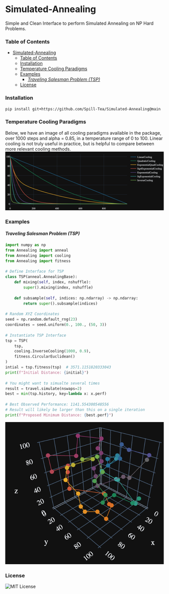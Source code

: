 # Simulated-Annealing

Simple and Clean Interface to perform Simulated Annealing on
NP Hard Problems.


### Table of Contents
- [Simulated-Annealing](#simulated-annealing)
    - [Table of Contents](#table-of-contents)
    - [Installation](#installation)
    - [Temperature Cooling Paradigms](#temperature-cooling-paradigms)
    - [Examples](#examples)
      - [_Traveling Salesman Problem (TSP)_](#traveling-salesman-problem-tsp)
    - [License](#license)


### Installation
```bash
pip install git+https://github.com/Spill-Tea/Simulated-Annealing@main
```

### Temperature Cooling Paradigms

Below, we have an image of all cooling paradigms available in the package, over 1000 steps and alpha = 0.85, in a temperature range of 0 to 100. Linear cooling is not truly useful in practice, but is helpful to compare between more relevant cooling methods.
![Cooling](docs/cooling_paradigms.png)


### Examples
#### _Traveling Salesman Problem (TSP)_
```python
import numpy as np
from Annealing import anneal
from Annealing import cooling
from Annealing import fitness

# Define Interface for TSP
class TSP(anneal.AnnealingBase):
    def mixing(self, index, nshuffle):
        super().mixing(index, nshuffle)

    def subsample(self, indices: np.ndarray) -> np.ndarray:
        return super().subsample(indices)

# Random XYZ Coordinates
seed = np.random.default_rng(23)
coordinates = seed.uniform(0., 100., (50, 3))

# Instantiate TSP Interface
tsp = TSP(
    tsp,
    cooling.InverseCooling(1000, 0.9),
    fitness.CircularEuclidean()
)
intial = tsp.fitness(tsp)  # 3571.1151820333043
print(f"Initial Distance: {initial}")

# You might want to simualte several times
result = travel.simulate(nswaps=2)
best = min(tsp.history, key=lambda x: x.perf)

# Best Observed Performance: 1141.554300548556
# Result will likely be larger than this on a single iteration
print(f"Proposed Minimum Distance: {best.perf}")

```
![Cooling](docs/TSP_best.png)


### License
![MIT License](LICENSE)
